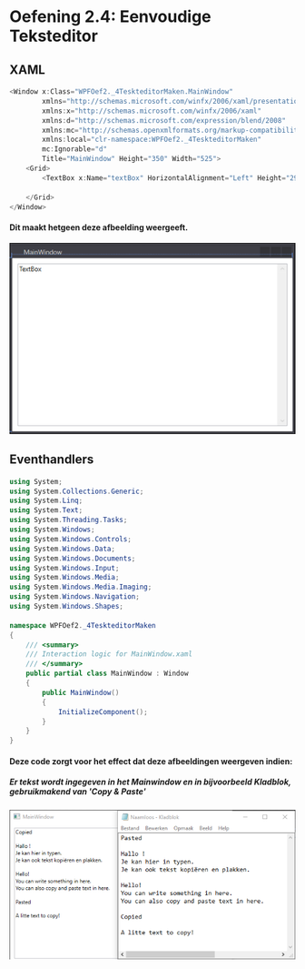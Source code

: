 # Oefening 2.4: Eenvoudige Teksteditor

## XAML

```C#
<Window x:Class="WPFOef2._4TeskteditorMaken.MainWindow"
        xmlns="http://schemas.microsoft.com/winfx/2006/xaml/presentation"
        xmlns:x="http://schemas.microsoft.com/winfx/2006/xaml"
        xmlns:d="http://schemas.microsoft.com/expression/blend/2008"
        xmlns:mc="http://schemas.openxmlformats.org/markup-compatibility/2006"
        xmlns:local="clr-namespace:WPFOef2._4TeskteditorMaken"
        mc:Ignorable="d"
        Title="MainWindow" Height="350" Width="525">
    <Grid>
        <TextBox x:Name="textBox" HorizontalAlignment="Left" Height="299" Margin="10,10,0,0" Text="TextBox" VerticalAlignment="Top" Width="497" VerticalScrollBarVisibility="Visible" TextWrapping="Wrap" AcceptsReturn="True"/>

    </Grid>
</Window>
```
#### Dit maakt hetgeen deze afbeelding weergeeft.

![afbeelding](Hoofdstuk2Oef4/1.png)

## Eventhandlers

```C#
using System;
using System.Collections.Generic;
using System.Linq;
using System.Text;
using System.Threading.Tasks;
using System.Windows;
using System.Windows.Controls;
using System.Windows.Data;
using System.Windows.Documents;
using System.Windows.Input;
using System.Windows.Media;
using System.Windows.Media.Imaging;
using System.Windows.Navigation;
using System.Windows.Shapes;

namespace WPFOef2._4TeskteditorMaken
{
    /// <summary>
    /// Interaction logic for MainWindow.xaml
    /// </summary>
    public partial class MainWindow : Window
    {
        public MainWindow()
        {
            InitializeComponent();
        }
    }
}
```

#### Deze code zorgt voor het effect dat deze afbeeldingen weergeven indien:

##### Er tekst wordt ingegeven in het Mainwindow en in bijvoorbeeld Kladblok, gebruikmakend van 'Copy & Paste'

![MainWindow+Kladblok](Hoofdstuk2Oef4/2.png)
